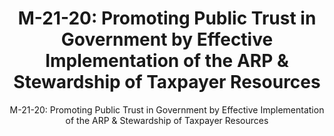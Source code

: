 ---
layout: resources-landing
title: "M-21-20: Promoting Public Trust in Government by Effective Implementation of the ARP & Stewardship of Taxpayer Resources"
subtitle: "M-21-20: Promoting Public Trust in Government by Effective Implementation of the ARP & Stewardship of Taxpayer Resources"
external_link: https://www.whitehouse.gov/wp-content/uploads/2021/03/M_21_20.pdf
filters: major-legislation memorandum omb 2021
fiscal_year: 2021
---